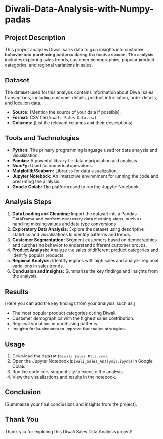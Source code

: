 # Diwali-Data-Analysis-with-Numpy-padas
## Project Description

This project analyzes Diwali sales data to gain insights into customer behavior and purchasing patterns during the festive season. The analysis includes exploring sales trends, customer demographics, popular product categories, and regional variations in sales.

## Dataset

The dataset used for this analysis contains information about Diwali sales transactions, including customer details, product information, order details, and location data. 

* **Source:** [Mention the source of your data if possible].
* **Format:** CSV file (`Diwali Sales Data.csv`)
* **Columns:** [List the relevant columns and their descriptions]

## Tools and Technologies

- **Python:** The primary programming language used for data analysis and visualization.
- **Pandas:** A powerful library for data manipulation and analysis.
- **NumPy:** Used for numerical operations.
- **Matplotlib/Seaborn:** Libraries for data visualization.
- **Jupyter Notebook:** An interactive environment for running the code and presenting the analysis.
- **Google Colab:** The platform used to run the Jupyter Notebook.

## Analysis Steps

1. **Data Loading and Cleaning:** Import the dataset into a Pandas DataFrame and perform necessary data cleaning steps, such as handling missing values and data type conversions.
2. **Exploratory Data Analysis:** Explore the dataset using descriptive statistics and visualizations to identify patterns and trends.
3. **Customer Segmentation:** Segment customers based on demographics and purchasing behavior to understand different customer groups.
4. **Product Analysis:** Analyze the sales of different product categories and identify popular products.
5. **Regional Analysis:** Identify regions with high sales and analyze regional variations in sales trends.
6. **Conclusion and Insights:** Summarize the key findings and insights from the analysis.

## Results

[Here you can add the key findings from your analysis, such as:]

- The most popular product categories during Diwali.
- Customer demographics with the highest sales contribution.
- Regional variations in purchasing patterns.
- Insights for businesses to improve their sales strategies.

## Usage

1. Download the dataset (`Diwali Sales Data.csv`).
2. Open the Jupyter Notebook (`Diwali_Sales_Analysis.ipynb`) in Google Colab.
3. Run the code cells sequentially to execute the analysis.
4. View the visualizations and results in the notebook.


## Conclusion

[Summarize your final conclusions and insights from the project].

## Thank You

Thank you for exploring this Diwali Sales Data Analysis project!
